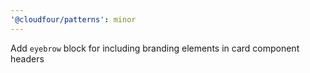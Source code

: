 ```yaml
---
'@cloudfour/patterns': minor
---
```


Add `eyebrow` block for including branding elements in card component headers
